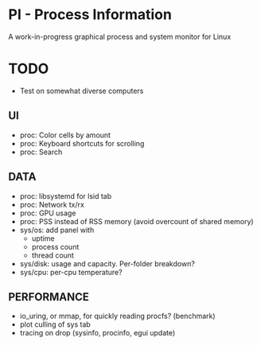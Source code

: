 # PI - Process Information

A work-in-progress graphical process and system monitor for Linux

# TODO

- Test on somewhat diverse computers

## UI

- proc: Color cells by amount
- proc: Keyboard shortcuts for scrolling
- proc: Search

## DATA

- proc: libsystemd for lsid tab
- proc: Network tx/rx
- proc: GPU usage
- proc: PSS instead of RSS memory (avoid overcount of shared memory)
- sys/os: add panel with
    * uptime
    * process count
    * thread count
- sys/disk: usage and capacity. Per-folder breakdown?
- sys/cpu: per-cpu temperature?

## PERFORMANCE

- io_uring, or mmap, for quickly reading procfs? (benchmark)
- plot culling of sys tab
- tracing on drop (sysinfo, procinfo, egui update)
